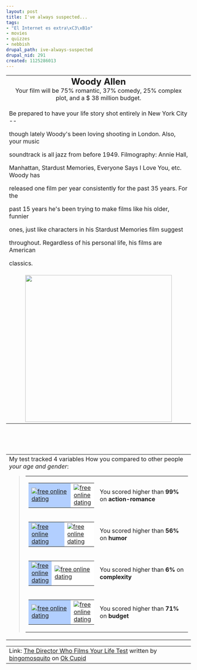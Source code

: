 ```yaml
--- 
layout: post
title: I've always suspected...
tags: 
- "El Internet es extra\xC3\xB1o"
- movies
- quizzes
- nebbish
drupal_path: ive-always-suspected
drupal_nid: 291
created: 1125286013
---
```

<table align="center" cellpadding="20"> <tbody><tr> <td align="center"> <font size="5"><b>Woody Allen</b></font><br> Your film will be 75% romantic, 37% comedy,  25% complex plot, and a $ 38 million budget. </td> </tr> <tr> <td>

Be prepared to have your life story shot entirely in New York City --

though lately Woody's been loving shooting in London. Also, your music

soundtrack is all jazz from before 1949. Filmography: Annie Hall,

Manhattan, Stardust Memories, Everyone Says I Love You, etc. Woody has

released one film per year consistently for the past 35 years. For the

past 15 years he's been trying to make films like his older, funnier

ones, just like characters in his Stardust Memories film suggest

throughout. Regardless of his personal life, his films are American

classics. </td> </tr> <tr> <td align="center"> <img width=400 heigh=400 src="http://is3.okcupid.com/users/110/596/11159777880591814326/mt1123096266.jpg"> </td> </tr> </tbody></table> <br><br><br> <table cellpadding="20"> <tbody><tr> <td> <span id="comparisonarea">My test tracked 4 variables How you compared to other people <i>your age and gender</i>:<blockquote><table border="0" cellpadding="0" cellspacing="4"><tbody><tr><td valign="middle"><table bgcolor="black" border="0" cellpadding="0" cellspacing="1"><tbody><tr><td bgcolor="#b2cfff" height="20" width="149"><a href="http://www.okcupid.com"><img src="http://is3.okcupid.com/graphics/0.gif" alt="free online dating" border="0"></a></td><td bgcolor="white" width="1"><a href="http://www.okcupid.com"><img src="http://is3.okcupid.com/graphics/0.gif" alt="free online dating" border="0"></a></td></tr></tbody></table></td><td valign="middle">You scored higher than <b>99%</b> on <b>action-romance</b></td></tr><tr><td valign="middle"><table bgcolor="black" border="0" cellpadding="0" cellspacing="1"><tbody><tr><td bgcolor="#b2cfff" height="20" width="84"><a href="http://www.okcupid.com"><img src="http://is3.okcupid.com/graphics/0.gif" alt="free online dating" border="0"></a></td><td bgcolor="white" width="66"><a href="http://www.okcupid.com"><img src="http://is3.okcupid.com/graphics/0.gif" alt="free online dating" border="0"></a></td></tr></tbody></table></td><td valign="middle">You scored higher than <b>56%</b> on <b>humor</b></td></tr><tr><td valign="middle"><table bgcolor="black" border="0" cellpadding="0" cellspacing="1"><tbody><tr><td bgcolor="#b2cfff" height="20" width="9"><a href="http://www.okcupid.com"><img src="http://is3.okcupid.com/graphics/0.gif" alt="free online dating" border="0"></a></td><td bgcolor="white" width="141"><a href="http://www.okcupid.com"><img src="http://is3.okcupid.com/graphics/0.gif" alt="free online dating" border="0"></a></td></tr></tbody></table></td><td valign="middle">You scored higher than <b>6%</b> on <b>complexity</b></td></tr><tr><td valign="middle"><table bgcolor="black" border="0" cellpadding="0" cellspacing="1"><tbody><tr><td bgcolor="#b2cfff" height="20" width="107"><a href="http://www.okcupid.com"><img src="http://is3.okcupid.com/graphics/0.gif" alt="free online dating" border="0"></a></td><td bgcolor="white" width="43"><a href="http://www.okcupid.com"><img src="http://is3.okcupid.com/graphics/0.gif" alt="free online dating" border="0"></a></td></tr></tbody></table></td><td valign="middle">You scored higher than <b>71%</b> on <b>budget</b></td></tr></tbody></table></blockquote></span> </td> </tr> </tbody></table> <table cellpadding=20><tr><td>Link: <a href='http://www.okcupid.com/tests/take?testid=11683900315001458180'>The Director Who Films Your Life Test</a> written by <a href='http://www.okcupid.com/profile?tuid=11159777880591814326'>bingomosquito</a> on <a  href='http://www.okcupid.com'>Ok Cupid</a></td></tr></table>
